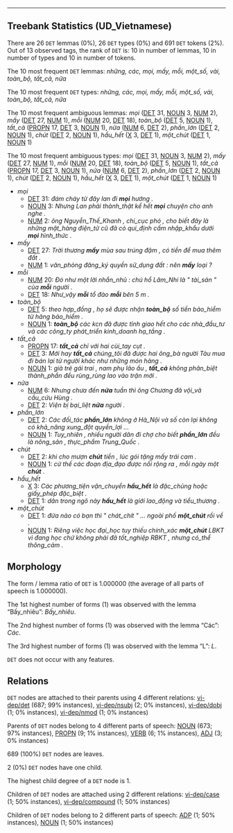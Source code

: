 

--------------------------------------------------------------------------------

## Treebank Statistics (UD_Vietnamese)

There are 26 `DET` lemmas (0%), 26 `DET` types (0%) and 691 `DET` tokens (2%).
Out of 13 observed tags, the rank of `DET` is: 10 in number of lemmas, 10 in number of types and 10 in number of tokens.

The 10 most frequent `DET` lemmas: <em>những, các, mọi, mấy, mỗi, một_số, vài, toàn_bộ, tất_cả, nửa</em>

The 10 most frequent `DET` types:  <em>những, các, mọi, mấy, mỗi, một_số, vài, toàn_bộ, tất_cả, nửa</em>

The 10 most frequent ambiguous lemmas: <em>mọi</em> ([DET]() 31, [NOUN]() 3, [NUM]() 2), <em>mấy</em> ([DET]() 27, [NUM]() 1), <em>mỗi</em> ([NUM]() 20, [DET]() 18), <em>toàn_bộ</em> ([DET]() 5, [NOUN]() 1), <em>tất_cả</em> ([PROPN]() 17, [DET]() 3, [NOUN]() 1), <em>nửa</em> ([NUM]() 6, [DET]() 2), <em>phần_lớn</em> ([DET]() 2, [NOUN]() 1), <em>chút</em> ([DET]() 2, [NOUN]() 1), <em>hầu_hết</em> ([X]() 3, [DET]() 1), <em>một_chút</em> ([DET]() 1, [NOUN]() 1)

The 10 most frequent ambiguous types:  <em>mọi</em> ([DET]() 31, [NOUN]() 3, [NUM]() 2), <em>mấy</em> ([DET]() 27, [NUM]() 1), <em>mỗi</em> ([NUM]() 20, [DET]() 18), <em>toàn_bộ</em> ([DET]() 5, [NOUN]() 1), <em>tất_cả</em> ([PROPN]() 17, [DET]() 3, [NOUN]() 1), <em>nửa</em> ([NUM]() 6, [DET]() 2), <em>phần_lớn</em> ([DET]() 2, [NOUN]() 1), <em>chút</em> ([DET]() 2, [NOUN]() 1), <em>hầu_hết</em> ([X]() 3, [DET]() 1), <em>một_chút</em> ([DET]() 1, [NOUN]() 1)


* <em>mọi</em>
  * [DET]() 31: <em>đám cháy từ đây lan đi <b>mọi</b> hướng .</em>
  * [NOUN]() 3: <em>Nhưng Lan phải thành_thật kể hết <b>mọi</b> chuyện cho anh nghe .</em>
  * [NUM]() 2: <em>ông Nguyễn_Thế_Khanh , chi_cục phó , cho biết đây là những mặt_hàng điện_tử cũ đã có qui_định cấm nhập_khẩu dưới <b>mọi</b> hình_thức .</em>
* <em>mấy</em>
  * [DET]() 27: <em>Trời thương <b>mấy</b> mùa sau trúng đậm , có tiền để mua thêm đất .</em>
  * [NUM]() 1: <em>văn_phòng đăng_ký quyền sử_dụng đất : nên <b>mấy</b> loại ?</em>
* <em>mỗi</em>
  * [NUM]() 20: <em>Đó như một lời nhắn_nhủ : chú hổ Lâm_Nhi là " tài_sản " của <b>mỗi</b> người .</em>
  * [DET]() 18: <em>Như_vậy <b>mỗi</b> tổ đào <b>mỗi</b> bên 5 m .</em>
* <em>toàn_bộ</em>
  * [DET]() 5: <em>theo hợp_đồng , họ sẽ được nhận <b>toàn_bộ</b> số tiền bảo_hiểm từ hãng bảo_hiểm .</em>
  * [NOUN]() 1: <em><b>toàn_bộ</b> các kcn đã được tỉnh giao hết cho các nhà_đầu_tư và các công_ty phát_triển kinh_doanh hạ_tầng .</em>
* <em>tất_cả</em>
  * [PROPN]() 17: <em><b>tất_cả</b> chỉ với hai cùi_tay cụt .</em>
  * [DET]() 3: <em>Mới hay <b>tất_cả</b> chúng_tôi đã được hai ông_bà người Tàu mua đi bán lại từ người khác như những món hàng .</em>
  * [NOUN]() 1: <em>già trẻ gái trai , nam phụ lão ấu , <b>tất_cả</b> không phân_biệt thành_phần đều rùng_rùng lao vào trận mới .</em>
* <em>nửa</em>
  * [NUM]() 6: <em>Nhưng chưa đến <b>nửa</b> tuần thì ông Chương đã vội_vã cầu_cứu Hùng .</em>
  * [DET]() 2: <em>Viện bị bại_liệt <b>nửa</b> người .</em>
* <em>phần_lớn</em>
  * [DET]() 2: <em>Các đối_tác <b>phần_lớn</b> không ở Hà_Nội và số còn lại không có khả_năng xung_đột quyền_lợi ...</em>
  * [NOUN]() 1: <em>Tuy_nhiên , nhiều người dân đi chợ cho biết <b>phần_lớn</b> đều là nông_sản , thực_phẩm Trung_Quốc .</em>
* <em>chút</em>
  * [DET]() 2: <em>khi cho mượn <b>chút</b> tiền , lúc gói tặng mấy trái cam .</em>
  * [NOUN]() 1: <em>cứ thế các đoạn địa_đạo được nối rộng ra , mỗi ngày một <b>chút</b> .</em>
* <em>hầu_hết</em>
  * [X]() 3: <em>Các phương_tiện vận_chuyển <b>hầu_hết</b> là đặc_chủng hoặc giấy_phép đặc_biệt .</em>
  * [DET]() 1: <em>dân trong ngõ này <b>hầu_hết</b> là giới lao_động và tiểu_thương .</em>
* <em>một_chút</em>
  * [DET]() 1: <em>đứa nào có bạn thì " chát_chít " ... ngoài phố <b>một_chút</b> rồi về .</em>
  * [NOUN]() 1: <em>Riêng việc học đại_học tuy thiếu chính_xác <b>một_chút</b> LBKT vì đang học chứ không phải đã tốt_nghiệp RBKT , nhưng có_thể thông_cảm .</em>

## Morphology

The form / lemma ratio of `DET` is 1.000000 (the average of all parts of speech is 1.000000).

The 1st highest number of forms (1) was observed with the lemma “Bấy_nhiêu”: <em>Bấy_nhiêu</em>.

The 2nd highest number of forms (1) was observed with the lemma “Các”: <em>Các</em>.

The 3rd highest number of forms (1) was observed with the lemma “L”: <em>L</em>.

`DET` does not occur with any features.


## Relations

`DET` nodes are attached to their parents using 4 different relations: [vi-dep/det]() (687; 99% instances), [vi-dep/nsubj]() (2; 0% instances), [vi-dep/dobj]() (1; 0% instances), [vi-dep/nmod]() (1; 0% instances)

Parents of `DET` nodes belong to 4 different parts of speech: [NOUN]() (673; 97% instances), [PROPN]() (9; 1% instances), [VERB]() (6; 1% instances), [ADJ]() (3; 0% instances)

689 (100%) `DET` nodes are leaves.

2 (0%) `DET` nodes have one child.

The highest child degree of a `DET` node is 1.

Children of `DET` nodes are attached using 2 different relations: [vi-dep/case]() (1; 50% instances), [vi-dep/compound]() (1; 50% instances)

Children of `DET` nodes belong to 2 different parts of speech: [ADP]() (1; 50% instances), [NOUN]() (1; 50% instances)

